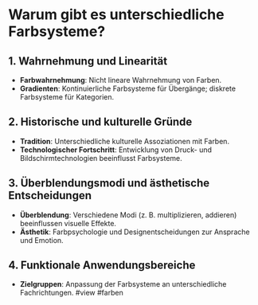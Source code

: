 
# Warum gibt es unterschiedliche Farbsysteme?

## 1. Wahrnehmung und Linearität
- **Farbwahrnehmung**: Nicht lineare Wahrnehmung von Farben.
- **Gradienten**: Kontinuierliche Farbsysteme für Übergänge; diskrete Farbsysteme für Kategorien.

## 2. Historische und kulturelle Gründe
- **Tradition**: Unterschiedliche kulturelle Assoziationen mit Farben.
- **Technologischer Fortschritt**: Entwicklung von Druck- und Bildschirmtechnologien beeinflusst Farbsysteme.

## 3. Überblendungsmodi und ästhetische Entscheidungen
- **Überblendung**: Verschiedene Modi (z. B. multiplizieren, addieren) beeinflussen visuelle Effekte.
- **Ästhetik**: Farbpsychologie und Designentscheidungen zur Ansprache und Emotion.

## 4. Funktionale Anwendungsbereiche
- **Zielgruppen**: Anpassung der Farbsysteme an unterschiedliche Fachrichtungen.
#view
#farben 
